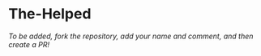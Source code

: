# The-Helped
*To be added, fork the repository, add your name and comment, and then create a PR!*
<br>
